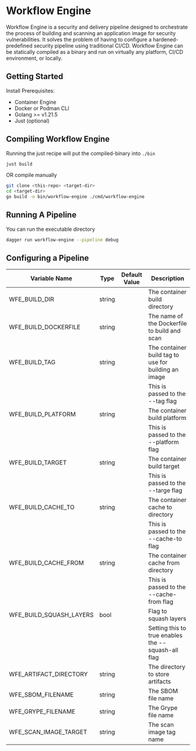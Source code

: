 # Workflow Engine

Workflow Engine is a security and delivery pipeline designed to orchestrate the process of building and scanning an
application image for security vulnerabilities.
It solves the problem of having to configure a hardened-predefined security pipeline using traditional CI/CD.
Workflow Engine can be statically compiled as a binary and run on virtually any platform, CI/CD
environment, or locally.

## Getting Started

Install Prerequisites:

- Container Engine
- Docker or Podman CLI
- Golang >= v1.21.5
- Just (optional)

## Compiling Workflow Engine

Running the just recipe will put the compiled-binary into `./bin`

```bash
just build
```

OR compile manually

```bash
git clone <this-repo> <target-dir>
cd <target-dir>
go build -o bin/workflow-engine ./cmd/workflow-engine
```

## Running A Pipeline

You can run the executable directory

```bash
dagger run workflow-engine --pipeline debug
```

## Configuring a Pipeline

| Variable Name           | Type   | Default Value | Description                                          |
| ----------------------- | ------ | ------------- | ---------------------------------------------------- |
| WFE_BUILD_DIR           | string |               | The container build directory                        |
| WFE_BUILD_DOCKERFILE    | string |               | The name of the Dockerfile to build and scan         |
| WFE_BUILD_TAG           | string |               | The container build tag to use for building an image |
|                         |        |               | This is passed to the --tag flag                     |
| WFE_BUILD_PLATFORM      | string |               | The container build platform                         |
|                         |        |               | This is passed to the --platform flag                |
| WFE_BUILD_TARGET        | string |               | The container build target                           |
|                         |        |               | This is passed to the --targe flag                   |
| WFE_BUILD_CACHE_TO      | string |               | The container cache to directory                     |
|                         |        |               | This is passed to the --cache-to flag                |
| WFE_BUILD_CACHE_FROM    | string |               | The container cache from directory                   |
|                         |        |               | This is passed to the --cache-from flag              |
| WFE_BUILD_SQUASH_LAYERS | bool   |               | Flag to squash layers                                |
|                         |        |               | Setting this to true enables the --squash-all flag   |
| WFE_ARTIFACT_DIRECTORY  | string |               | The directory to store artifacts                     |
| WFE_SBOM_FILENAME       | string |               | The SBOM file name                                   |
| WFE_GRYPE_FILENAME      | string |               | The Grype file name                                  |
| WFE_SCAN_IMAGE_TARGET   | string |               | The scan image tag name                              |
